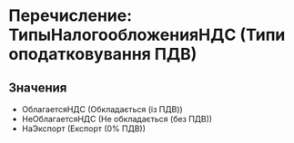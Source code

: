 ﻿# Перечисление: ТипыНалогообложенияНДС (Типи оподатковування ПДВ)

## Значения

- ОблагаетсяНДС (Обкладається (із ПДВ))
- НеОблагаетсяНДС (Не обкладається (без ПДВ))
- НаЭкспорт (Експорт (0% ПДВ))

